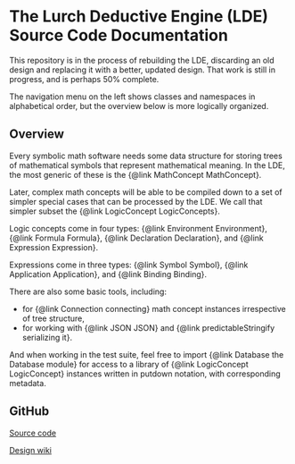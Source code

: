  
# The Lurch Deductive Engine (LDE) Source Code Documentation

This repository is in the process of rebuilding the LDE, discarding an old
design and replacing it with a better, updated design.  That work is still in
progress, and is perhaps 50% complete.

The navigation menu on the left shows classes and namespaces in alphabetical
order, but the overview below is more logically organized.

## Overview

Every symbolic math software needs some data structure for storing trees of
mathematical symbols that represent mathematical meaning.  In the LDE, the
most generic of these is the {@link MathConcept MathConcept}.

Later, complex math concepts will be able to be compiled down to a set of
simpler special cases that can be processed by the LDE.  We call that simpler
subset the {@link LogicConcept LogicConcepts}.

Logic concepts come in four types: {@link Environment Environment},
{@link Formula Formula}, {@link Declaration Declaration}, and
{@link Expression Expression}.

Expressions come in three types: {@link Symbol Symbol},
{@link Application Application}, and {@link Binding Binding}.

There are also some basic tools, including:

 * for {@link Connection connecting} math concept instances irrespective of
   tree structure,
 * for working with {@link JSON JSON} and
   {@link predictableStringify serializing it}.

And when working in the test suite, feel free to import
{@link Database the Database module} for access to a library of
{@link LogicConcept LogicConcept} instances written in putdown notation, with
corresponding metadata.

## GitHub

[Source code](http://github.com/lurchmath/lde)

[Design wiki](http://github.com/lurchmath/lde/wiki)
